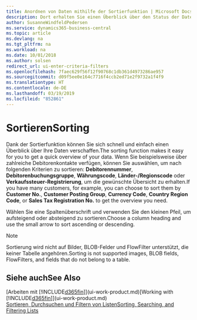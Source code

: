 ```yaml
---
title: Anordnen von Daten mithilfe der Sortierfunktion | Microsoft Docs
description: Dort erhalten Sie einen Überblick über den Status der Daten. Beispielsweise können Sie Debitoren nach Währungscode sortieren, um ein ausgewähltes Beispiel für Debitoren zu erhalten.
author: SusanneWindfeldPedersen
ms.service: dynamics365-business-central
ms.topic: article
ms.devlang: na
ms.tgt_pltfrm: na
ms.workload: na
ms.date: 10/01/2018
ms.author: solsen
redirect_url: ui-enter-criteria-filters
ms.openlocfilehash: 7faec629f56f12f90768c1db361d4973286ae957
ms.sourcegitcommit: d09f5ee0e164c7716f4ccb2ed71e2f9732a1f4f9
ms.translationtype: HT
ms.contentlocale: de-DE
ms.lasthandoff: 03/19/2019
ms.locfileid: "852861"
---
```

# <a name="sorting"></a><span data-ttu-id="fb07d-104">Sortieren</span><span class="sxs-lookup"><span data-stu-id="fb07d-104">Sorting</span></span>
<span data-ttu-id="fb07d-105">Dank der Sortierfunktion können Sie sich schnell und einfach einen Überblick über Ihre Daten verschaffen.</span><span class="sxs-lookup"><span data-stu-id="fb07d-105">The sorting function makes it easy for you to get a quick overview of your data.</span></span> <span data-ttu-id="fb07d-106">Wenn Sie beispielsweise über zahlreiche Debitorenkontakte verfügen, können Sie auswählen, um nach folgenden Kriterien zu sortieren: **Debitorennummer**, **Debitorenbuchungsgruppe**, **Währungscode**, **Länder-/Regionscode** oder **Verkaufssteuer-Registrierung**, um die gewünschte Übersicht zu erhalten.</span><span class="sxs-lookup"><span data-stu-id="fb07d-106">If you have many customers, for example, you can choose to sort them by **Customer No.**, **Customer Posting Group**, **Currency Code**, **Country Region Code**, or **Sales Tax Registration No.** to get the overview you need.</span></span>

<span data-ttu-id="fb07d-107">Wählen Sie eine Spaltenüberschrift und verwenden Sie den kleinen Pfeil, um aufsteigend oder absteigend zu sortieren.</span><span class="sxs-lookup"><span data-stu-id="fb07d-107">Choose a column heading and use the small arrow to sort ascending or descending.</span></span>  

> [!NOTE]  
>   <span data-ttu-id="fb07d-108">Sortierung wird nicht auf Bilder, BLOB-Felder und FlowFilter unterstützt, die keiner Tabelle angehören.</span><span class="sxs-lookup"><span data-stu-id="fb07d-108">Sorting is not supported images, BLOB fields, FlowFilters, and fields that do not belong to a table.</span></span>

## <a name="see-also"></a><span data-ttu-id="fb07d-109">Siehe auch</span><span class="sxs-lookup"><span data-stu-id="fb07d-109">See Also</span></span>
<span data-ttu-id="fb07d-110">[Arbeiten mit [!INCLUDE[d365fin](includes/d365fin_md.md)]](ui-work-product.md)</span><span class="sxs-lookup"><span data-stu-id="fb07d-110">[Working with [!INCLUDE[d365fin](includes/d365fin_md.md)]](ui-work-product.md)</span></span>  
[<span data-ttu-id="fb07d-111">Sortieren, Durchsuchen und Filtern von Listen</span><span class="sxs-lookup"><span data-stu-id="fb07d-111">Sorting, Searching, and Filtering Lists</span></span>](ui-enter-criteria-filters.md)

